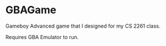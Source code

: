 # GBAGame
Gameboy Advanced game that I designed for my CS 2261 class. 

Requires GBA Emulator to run.
